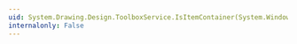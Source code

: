 ```yaml
---
uid: System.Drawing.Design.ToolboxService.IsItemContainer(System.Windows.Forms.IDataObject,System.ComponentModel.Design.IDesignerHost)
internalonly: False
---
```

